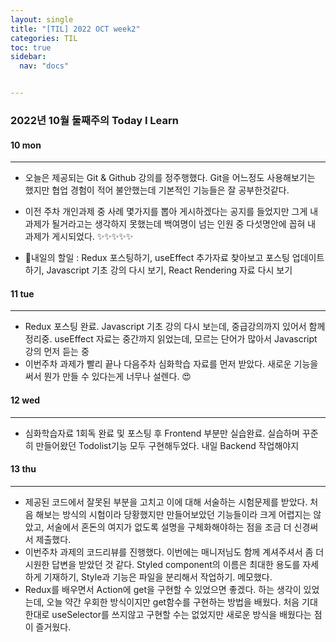 ```yaml
---
layout: single
title: "[TIL] 2022 OCT week2"
categories: TIL
toc: true
sidebar:
  nav: "docs"


---
```


### 2022년 10월 둘째주의 Today I Learn



#### 10 mon

---

- 오늘은 제공되는 Git & Github 강의를 정주행했다. Git을 어느정도 사용해보기는 했지만 협업 경험이 적어 불안했는데 기본적인 기능들은 잘 공부한것같다.

- 이전 주차 개인과제 중 사례 몇가지를 뽑아 게시하겠다는 공지를 들었지만 그게 내 과제가 될거라고는 생각하지 못했는데 백여명이 넘는 인원 중 다섯명안에 꼽혀 내 과제가 게시되었다. ✨✨✨✨✨ 

- 📒내일의 할일 : Redux 포스팅하기, useEffect 추가자료 찾아보고 포스팅 업데이트하기, Javascript 기초 강의 다시 보기, React Rendering 자료 다시 보기

  

#### 11 tue

---

- Redux 포스팅 완료. Javascript 기초 강의 다시 보는데, 중급강의까지 있어서 함께 정리중.  useEffect 자료는 중간까지 읽었는데, 모르는 단어가 많아서 Javascript 강의 먼저 듣는 중
- 이번주차 과제가 빨리 끝나 다음주차 심화학습 자료를 먼저 받았다. 새로운 기능을 써서 뭔가 만들 수 있다는게 너무나 설렌다. 😍



#### 12 wed

---

- 심화학습자료 1회독 완료 및 포스팅 후 Frontend 부분만 실습완료. 실습하며 꾸준히 만들어왔던 Todolist기능 모두 구현해두었다. 내일 Backend 작업해야지

  

#### 13 thu

---

- 제공된 코드에서 잘못된 부분을 고치고 이에 대해 서술하는 시험문제를 받았다. 처음 해보는 방식의 시험이라 당황했지만 만들어보았던 기능들이라 크게 어렵지는 않았고, 서술에서 혼돈의 여지가 없도록 설명을 구체화해야하는 점을 조금 더 신경써서 제출했다.
- 이번주차 과제의 코드리뷰를 진행했다. 이번에는 매니저님도 함께 계셔주셔서 좀 더 시원한 답변을 받았던 것 같다. 
  Styled component의 이름은 최대한 용도를 자세하게 기재하기, Style과 기능은 파일을 분리해서 작업하기. 메모했다.
- Redux를 배우면서 Action에 get을 구현할 수 있었으면 좋겠다. 하는 생각이 있었는데, 오늘 약간 우회한 방식이지만 get함수를 구현하는 방법을 배웠다.
  처음 기대한대로 useSelector를 쓰지않고 구현할 수는 없었지만 새로운 방식을 배웠다는 점이 즐거웠다.







